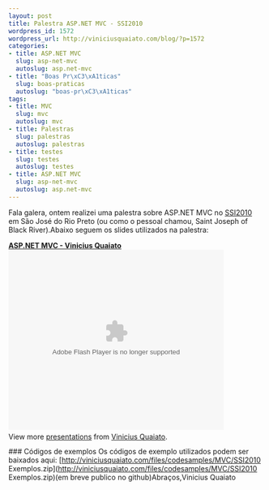 ```yaml
--- 
layout: post
title: Palestra ASP.NET MVC - SSI2010
wordpress_id: 1572
wordpress_url: http://viniciusquaiato.com/blog/?p=1572
categories: 
- title: ASP.NET MVC
  slug: asp-net-mvc
  autoslug: asp.net-mvc
- title: "Boas Pr\xC3\xA1ticas"
  slug: boas-praticas
  autoslug: "boas-pr\xC3\xA1ticas"
tags: 
- title: MVC
  slug: mvc
  autoslug: mvc
- title: Palestras
  slug: palestras
  autoslug: palestras
- title: testes
  slug: testes
  autoslug: testes
- title: ASP.NET MVC
  slug: asp-net-mvc
  autoslug: asp.net-mvc
---
```

Fala galera, ontem realizei uma palestra sobre ASP.NET MVC no [SSI2010](http://www.ssiunilago.com.br/ssi2010/) em São José do Rio Preto (ou como o pessoal chamou, Saint Joseph of Black River).Abaixo seguem os slides utilizados na palestra:<div style="width:425px" id="__ss_5121819">**[ASP.NET MVC - Vinicius Quaiato](http://www.slideshare.net/viniciusquaiato/aspnet-mvc-vinicius-quaiato "ASP.NET MVC - Vinicius Quaiato")**<object id="__sse5121819" width="425" height="355"><param name="movie" value="http://static.slidesharecdn.com/swf/ssplayer2.swf?doc=aspnetmvc-100903071023-phpapp02&stripped_title=aspnet-mvc-vinicius-quaiato" /><param name="allowFullScreen" value="true" /><param name="allowScriptAccess" value="always" /><embed name="__sse5121819" src="http://static.slidesharecdn.com/swf/ssplayer2.swf?doc=aspnetmvc-100903071023-phpapp02&stripped_title=aspnet-mvc-vinicius-quaiato" type="application/x-shockwave-flash" allowscriptaccess="always" allowfullscreen="true" width="425" height="355"></embed></object><div style="padding:5px 0 12px">View more [presentations](http://www.slideshare.net/) from [Vinicius Quaiato](http://www.slideshare.net/viniciusquaiato).</div></div>### Códigos de exemplos
Os códigos de exemplo utilizados podem ser baixados aqui: [http://viniciusquaiato.com/files/codesamples/MVC/SSI2010 Exemplos.zip](http://viniciusquaiato.com/files/codesamples/MVC/SSI2010 Exemplos.zip)(em breve publico no github)Abraços,Vinicius Quaiato
